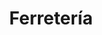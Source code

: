 ---
title: "Ferretería"
url: /ciudad-autonoma-de-buenos-aires/ferreteria-olavarria/
shop: hardware
---